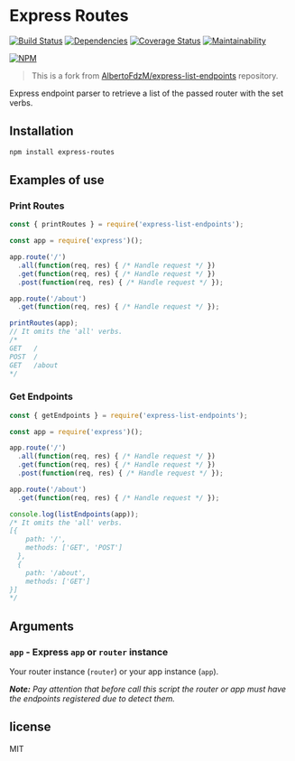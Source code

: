 # Express Routes

[![Build Status](https://img.shields.io/travis/leandrojdl/express-routes/master?logo=travis)](https://travis-ci.org/leandrojdl/express-routes)
[![Dependencies](https://img.shields.io/david/leandrojdl/express-routes.svg)](https://david-dm.org/leandrojdl/express-routes)
[![Coverage Status](https://img.shields.io/coveralls/github/leandrojdl/express-routes/master?logo=coveralls)](https://coveralls.io/github/leandrojdl/express-routes?branch=master)
[![Maintainability](https://img.shields.io/codeclimate/maintainability/leandrojdl/express-routes?logo=code-climate)](https://codeclimate.com/github/leandrojdl/express-routes/maintainability)

[![NPM](https://nodei.co/npm/express-routes.png)](https://nodei.co/npm/express-routes/)

> This is a fork from [AlbertoFdzM/express-list-endpoints](https://github.com/AlbertoFdzM/express-list-endpoints) repository.

Express endpoint parser to retrieve a list of the passed router with the set verbs.

## Installation

```sh
npm install express-routes
```

## Examples of use

### Print Routes

```js
const { printRoutes } = require('express-list-endpoints');

const app = require('express')();

app.route('/')
  .all(function(req, res) { /* Handle request */ })
  .get(function(req, res) { /* Handle request */ })
  .post(function(req, res) { /* Handle request */ });

app.route('/about')
  .get(function(req, res) { /* Handle request */ });

printRoutes(app);
// It omits the 'all' verbs.
/*
GET   /
POST  /
GET   /about
*/
```

### Get Endpoints

```js
const { getEndpoints } = require('express-list-endpoints');

const app = require('express')();

app.route('/')
  .all(function(req, res) { /* Handle request */ })
  .get(function(req, res) { /* Handle request */ })
  .post(function(req, res) { /* Handle request */ });

app.route('/about')
  .get(function(req, res) { /* Handle request */ });

console.log(listEndpoints(app));
/* It omits the 'all' verbs.
[{
    path: '/',
    methods: ['GET', 'POST']
  },
  {
    path: '/about',
    methods: ['GET']
}]
*/
```

## Arguments

### `app` - Express `app` or `router` instance

Your router instance (`router`) or your app instance (`app`).

_**Note:** Pay attention that before call this script the router or app must have the endpoints registered due to detect them._

## license

MIT

